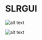 # SLRGUI
![alt text](https://github.com/sajanraj/SLRGUI/blob/master/gui_1.jpghttps://github.com/sajanraj/SLRGUI/blob/master/gui_1.jpg)

![alt text](https://github.com/sajanraj/SLRGUI/blob/master/gui_1.jpghttps://github.com/sajanraj/SLRGUI/blob/master//gui_2.jpg)
